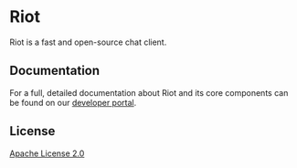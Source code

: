 # Riot

Riot is a fast and open-source chat client.

## Documentation

For a full, detailed documentation about Riot and its core components can be found on our [developer portal](https://riotchat.gq/developers).

## License
[Apache License 2.0](https://choosealicense.com/licenses/apache-2.0/)
